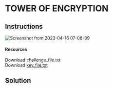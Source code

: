 # TOWER OF ENCRYPTION


## Instructions

![Screenshot from 2023-04-16 07-08-39](https://user-images.githubusercontent.com/94288725/232712456-4637ab73-7e81-4e02-acc6-2fd88e8d5536.png)

#### Resources

Download  [challenge_file.txt](https://github.com/modesteakaffou/CAF_CTF/files/11259627/challenge_file.txt "download") <br>
Download  [key_file.txt](https://github.com/modesteakaffou/CAF_CTF/files/11259631/key_file.txt "download") <br>

## Solution



